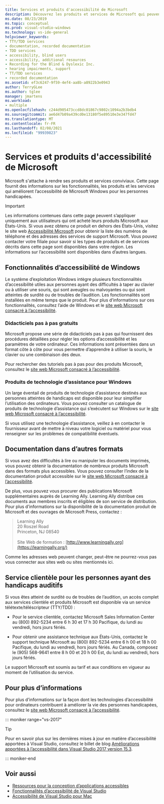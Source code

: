 ```yaml
---
title: Services et produits d'accessibilité de Microsoft
description: Découvrez les produits et services de Microsoft qui peuvent contribuer à rendre nos systèmes d’exploitation, programmes et applications plus accessibles afin que tout le monde puisse les utiliser, y compris les personnes handicapées.
ms.date: 08/23/2019
ms.topic: conceptual
ms.prod: visual-studio-windows
ms.technology: vs-ide-general
helpviewer_keywords:
- TTY/TDD services
- documentation, recorded documentation
- TDD services
- accessibility, blind users
- accessibility, additional resources
- Recording for the Blind & Dyslexic Inc.
- hearing impairments, support
- TT/TDD services
- recorded documentation
ms.assetid: ef3c6247-9f59-4ef4-aa8b-a8922b3e0943
author: TerryGLee
ms.author: tglee
manager: jmartens
ms.workload:
- multiple
ms.openlocfilehash: c244d905473ccd8dc01867c9802c1094a2b3bdb4
ms.sourcegitcommit: ae6d47b09a439cd0e13180f5e89510e3e347fd47
ms.translationtype: MT
ms.contentlocale: fr-FR
ms.lasthandoff: 02/08/2021
ms.locfileid: "99939823"
---
```

# <a name="accessibility-products-and-services-from-microsoft"></a>Services et produits d'accessibilité de Microsoft

Microsoft s'attache à rendre ses produits et services conviviaux. Cette page fournit des informations sur les fonctionnalités, les produits et les services qui améliorent l’accessibilité de Microsoft Windows pour les personnes handicapées.

> [!IMPORTANT]
> Les informations contenues dans cette page peuvent s’appliquer uniquement aux utilisateurs qui ont acheté leurs produits Microsoft aux États-Unis. Si vous avez obtenu ce produit en dehors des États-Unis, visitez le site web [Accessibilité Microsoft](https://www.microsoft.com/accessibility/) pour obtenir la liste des numéros de téléphone et des adresses des services de support Microsoft. Vous pouvez contacter votre filiale pour savoir si les types de produits et de services décrits dans cette page sont disponibles dans votre région. Les informations sur l’accessibilité sont disponibles dans d’autres langues.

## <a name="accessibility-features-of-windows"></a><a name="windows"></a> Fonctionnalités d’accessibilité de Windows

Le système d’exploitation Windows intègre plusieurs fonctionnalités d’accessibilité utiles aux personnes ayant des difficultés à taper au clavier ou à utiliser une souris, qui sont aveugles ou malvoyantes ou qui sont atteintes de surdité ou de troubles de l’audition. Les fonctionnalités sont installées en même temps que le produit. Pour plus d’informations sur ces fonctionnalités, consultez l’aide de Windows et le [site web Microsoft consacré à l’accessibilité](https://www.microsoft.com/accessibility/).

### <a name="free-step-by-step-tutorials"></a>Didacticiels pas à pas gratuits

Microsoft propose une série de didacticiels pas à pas qui fournissent des procédures détaillées pour régler les options d’accessibilité et les paramètres de votre ordinateur. Ces informations sont présentées dans un format côte à côte pour vous permettre d’apprendre à utiliser la souris, le clavier ou une combinaison des deux.

Pour rechercher des tutoriels pas à pas pour des produits Microsoft, consultez le [site web Microsoft consacré à l’accessibilité](https://www.microsoft.com/accessibility/).

### <a name="assistive-technology-products-for-windows"></a>Produits de technologie d’assistance pour Windows

Un large éventail de produits de technologie d’assistance destinés aux personnes atteintes de handicaps est disponible pour leur simplifier l’utilisation des ordinateurs. Vous pouvez consulter un catalogue de produits de technologie d’assistance qui s’exécutent sur Windows sur le [site web Microsoft consacré à l’accessibilité](https://www.microsoft.com/accessibility/).

Si vous utilisez une technologie d’assistance, veillez à en contacter le fournisseur avant de mettre à niveau votre logiciel ou matériel pour vous renseigner sur les problèmes de compatibilité éventuels.

## <a name="documentation-in-alternative-formats"></a><a name="altfortmats"></a> Documentation dans d’autres formats

Si vous avez des difficultés à lire ou manipuler les documents imprimés, vous pouvez obtenir la documentation de nombreux produits Microsoft dans des formats plus accessibles. Vous pouvez consulter l’index de la documentation produit accessible sur le [site web Microsoft consacré à l’accessibilité](https://www.microsoft.com/accessibility/).

De plus, vous pouvez vous procurer des publications Microsoft supplémentaires auprès de Learning Ally. Learning Ally distribue ces documents aux membres inscrits et éligibles de son service de distribution. Pour plus d’informations sur la disponibilité de la documentation produit de Microsoft et des ouvrages de Microsoft Press, contactez :

> Learning Ally<br />
> 20 Roszel Road<br /> Princeton, NJ 08540<br /><br /> Site Web de formation : [http://www.learningally.org](https://learningally.org/)

Comme les adresses web peuvent changer, peut-être ne pourrez-vous pas vous connecter aux sites web ou sites mentionnés ici.

## <a name="customer-service-for-people-with-hearing-impairments"></a><a name="hearing"></a> Service clientèle pour les personnes ayant des handicaps auditifs

Si vous êtes atteint de surdité ou de troubles de l’audition, un accès complet aux services clientèle et produits Microsoft est disponible via un service télétexte/téléscripteur (TTY/TDD) :

- Pour le service clientèle, contactez Microsoft Sales Information Center au (800) 892-5234 entre 6 h 30 et 17 h 30 Pacifique, du lundi au vendredi, hors jours fériés.

- Pour obtenir une assistance technique aux États-Unis, contactez le support technique Microsoft au (800) 892-5234 entre 6 h 00 et 18 h 00 Pacifique, du lundi au vendredi, hors jours fériés. Au Canada, composez le (905) 568-9641 entre 8 h 00 et 20 h 00 Est, du lundi au vendredi, hors jours fériés.

Le support Microsoft est soumis au tarif et aux conditions en vigueur au moment de l’utilisation du service.

## <a name="for-more-information"></a><a name="moreinfo"></a> Pour plus d’informations

Pour plus d’informations sur la façon dont les technologies d’accessibilité pour ordinateurs contribuent à améliorer la vie des personnes handicapées, consultez le [site web Microsoft consacré à l’accessibilité](https://www.microsoft.com/accessibility/).

::: moniker range="vs-2017"

> [!TIP]
> Pour en savoir plus sur les dernières mises à jour en matière d’accessibilité apportées à Visual Studio, consultez le billet de blog [Améliorations apportées à l’accessibilité dans Visual Studio 2017 version 15.3](https://devblogs.microsoft.com/visualstudio/accessibility-improvements-in-visual-studio-2017-version-15-3/).

::: moniker-end

## <a name="see-also"></a>Voir aussi

* [Ressources pour la conception d’applications accessibles](../../ide/reference/resources-for-designing-accessible-applications.md)
* [Fonctionnalités d’accessibilité de Visual Studio](../../ide/reference/accessibility-features-of-visual-studio.md)
* [Accessibilité de Visual Studio pour Mac](/visualstudio/mac/accessibility)
